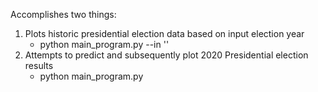 Accomplishes two things:

1) Plots historic presidential election data based on input election year
   * python main_program.py --in '<year>'
2) Attempts to predict and subsequently plot 2020 Presidential election results
   * python main_program.py
